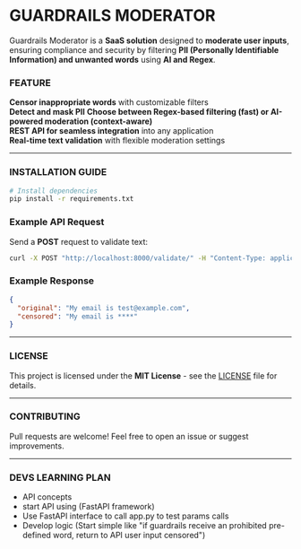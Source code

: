 # GUARDRAILS MODERATOR

Guardrails Moderator is a **SaaS solution** designed to **moderate user inputs**, ensuring compliance and security by filtering **PII (Personally Identifiable Information) and unwanted words** using **AI and Regex**.

### FEATURE

**Censor inappropriate words** with customizable filters  
**Detect and mask PII** 
**Choose between Regex-based filtering (fast) or AI-powered moderation (context-aware)**  
**REST API for seamless integration** into any application  
**Real-time text validation** with flexible moderation settings  

---

### INSTALLATION GUIDE

```sh
# Install dependencies
pip install -r requirements.txt
```
### **Example API Request**
Send a **POST** request to validate text:

```sh
curl -X POST "http://localhost:8000/validate/" -H "Content-Type: application/json" -d '{"text": "My email is test@example.com", "use_ai": false}'
```

### **Example Response**
```json
{
  "original": "My email is test@example.com",
  "censored": "My email is ****"
}
```

---

### LICENSE

This project is licensed under the **MIT License** - see the [LICENSE](LICENSE) file for details.

---

### CONTRIBUTING
Pull requests are welcome! Feel free to open an issue or suggest improvements.

---

### DEVS LEARNING PLAN

- API concepts
- start API using (FastAPI framework)
- Use FastAPI interface to call app.py to test params calls
- Develop logic (Start simple like "if guardrails receive an prohibited pre-defined word, return to API user input censored")